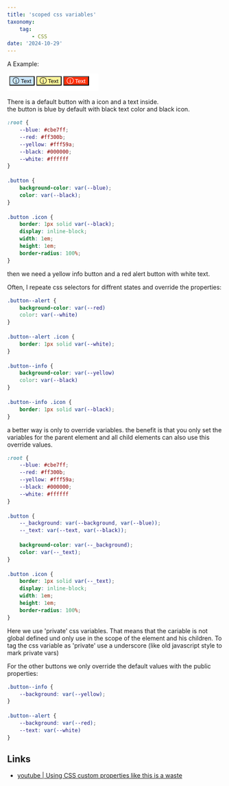 ```yaml
---
title: 'scoped css variables'
taxonomy:
    tag:
        - CSS
date: '2024-10-29'
---
```


A Example:

![list of buttons](buttons.png)

There is a default button with a icon and a text inside.    
the button is blue by default with black text color and black icon.

```css
:root {
    --blue: #cbe7ff;
    --red: #ff300b;
    --yellow: #fff59a;
    --black: #000000;
    --white: #ffffff
}

.button {
    background-color: var(--blue);
    color: var(--black);
}

.button .icon {
    border: 1px solid var(--black);
    display: inline-block;
    width: 1em;
    height: 1em;
    border-radius: 100%;
}
```

then we need a yellow info button and a red alert button with white text.

Often, I repeate css selectors for diffrent states and override the properties: 

```css
.button--alert {
    background-color: var(--red)
    color: var(--white)
}

.button--alert .icon {
    border: 1px solid var(--white);
}

.button--info {
    background-color: var(--yellow)
    color: var(--black)
}

.button--info .icon {
    border: 1px solid var(--black);
}
```

a better way is only to override variables.
the benefit is that you only set the variables for the parent element and all child elements can also use this override values.

```css
:root {
    --blue: #cbe7ff;
    --red: #ff300b;
    --yellow: #fff59a;
    --black: #000000;
    --white: #ffffff
}

.button {
    --_background: var(--background, var(--blue));
    --_text: var(--text, var(--black));

    background-color: var(--_background);
    color: var(--_text);
}

.button .icon {
    border: 1px solid var(--_text);
    display: inline-block;
    width: 1em;
    height: 1em;
    border-radius: 100%;
}
```

Here we use 'private' css variables.
That means that the cariable is not global defined und only use in the scope of the element and his children.
To tag the css variable as 'private' use a underscore (like old javascript style to mark private vars)

For the other buttons we only override the default values with the public properties:
```css
.button--info {
    --background: var(--yellow);
}

.button--alert {
    --background: var(--red);
    --text: var(--white)
}
```

## Links

- [youtube | Using CSS custom properties like this is a waste](https://www.youtube.com/watch?v=_2LwjfYc1x8)
